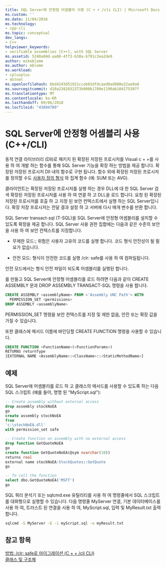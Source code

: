 ```yaml
---
title: SQL Server에 안정형 어셈블리 사용 (C + + /cli CLI) | Microsoft Docs
ms.custom: ''
ms.date: 11/04/2016
ms.technology:
- cpp-cli
ms.topic: conceptual
dev_langs:
- C++
helpviewer_keywords:
- verifiable assemblies [C++], with SQL Server
ms.assetid: 5248a60d-aa88-4ff3-b30a-b791c3ea2de9
author: mikeblome
ms.author: mblome
ms.workload:
- cplusplus
- dotnet
ms.openlocfilehash: bbd42d3d51921ccab01dfdcaed9ad988e22ae9a8
ms.sourcegitcommit: d10a2382832373b900b1780e1190ab104175397f
ms.translationtype: MT
ms.contentlocale: ko-KR
ms.lasthandoff: 09/06/2018
ms.locfileid: "43894709"
---
```

# <a name="using-verifiable-assemblies-with-sql-server-ccli"></a>SQL Server에 안정형 어셈블리 사용(C++/CLI)

동적 연결 라이브러리 (Dll)로 패키지 된 확장된 저장된 프로시저를 Visual c + +를 사용 하 여 개발 하는 함수를 통해 SQL Server 기능을 확장 하는 방법을 제공 합니다. 확장된 저장된 프로시저 Dll 내의 함수로 구현 됩니다. 함수 외에 확장된 저장된 프로시저를 정의할 수도 [사용자 정의 형식](../cpp/classes-and-structs-cpp.md) 와 집계 함수 (예: SUM 또는 AVG).

클라이언트는 확장된 저장된 프로시저를 실행 하는 경우 DLL에 대 한 SQL Server 검색 확장된 저장된 프로시저를 사용 하 여 연결 하 고 DLL을 로드 합니다. 요청 된 확장된 저장된 프로시저를 호출 하 고 지정 된 보안 컨텍스트에서 실행 하는 SQL Server입니다. 확장 저장 프로시저는 전달 결과 설정 하 고 서버에 다시 매개 변수를 반환 합니다.

SQL Server transact-sql (T-SQL)을 SQL Server에 안정형 어셈블리를 설치할 수 있도록 확장을 제공 합니다. SQL Server 사용 권한 집합에는 다음과 같은 수준의 보안을 사용 하 여 보안 컨텍스트를 지정합니다.

- 무제한 모드:; 위험은 사용자 고유의 코드를 실행 합니다. 코드 형식 안전성이 될 필요가 없습니다.

- 안전 모드: 형식이 안전한 코드를 실행 /clr: safe를 사용 하 여 컴파일됩니다.

안전 모드에서는 형식 안전 파일이 되도록 어셈블리를 실행된 합니다.

를 만들고 SQL Server에 안정형 어셈블리를 로드 하려면 다음과 같이 CREATE ASSEMBLY 문과 DROP ASSEMBLY TRANSACT-SQL 명령을 사용 합니다.

```sql
CREATE ASSEMBLY <assemblyName> FROM <'Assembly UNC Path'> WITH
  PERMISSION_SET <permissions>
DROP ASSEMBLY <assemblyName>
```  

PERMISSION_SET 명령을 보안 컨텍스트를 지정 및 제한 없음, 안전 또는 확장 값을 가질 수 있습니다.

또한 클래스에 메서드 이름에 바인딩할 CREATE FUNCTION 명령을 사용할 수 있습니다.

```sql
CREATE FUNCTION <FunctionName>(<FunctionParams>)  
RETURNS returnType
[EXTERNAL NAME <AssemblyName>:<ClassName>::<StaticMethodName>]
```  

## <a name="example"></a>예제
SQL Server에 어셈블리를 로드 하 고 클래스의 메서드를 사용할 수 있도록 하는 다음 SQL 스크립트 (예를 들어, 명명 된 "MyScript.sql"):

```sql
-- Create assembly without external access
drop assembly stockNoEA
go
create assembly stockNoEA
from
'c:\stockNoEA.dll'
with permission_set safe

-- Create function on assembly with no external access
drop function GetQuoteNoEA
go
create function GetQuoteNoEA(@sym nvarchar(10))  
returns real
external name stockNoEA:StockQuotes::GetQuote
go

-- To call the function
select dbo.GetQuoteNoEA('MSFT')  
go
```  

SQL 쿼리 분석기 또는 sqlcmd.exe 유틸리티를 사용 하 여 명령줄에서 SQL 스크립트를 대화형으로 실행할 수 있습니다. 다음 명령줄 MyServer 연결, 기본 데이터베이스를 사용 하 여, 트러스트 된 연결을 사용 하 여, MyScript.sql, 입력 및 MyResult.txt 출력 합니다.

```cmd
sqlcmd -S MyServer -E -i myScript.sql -o myResult.txt
```  

## <a name="see-also"></a>참고 항목

[방법: /clr: safe로 마이그레이션 (C + + /cli CLI)](../dotnet/how-to-migrate-to-clr-safe-cpp-cli.md)   
[클래스 및 구조체](../cpp/classes-and-structs-cpp.md)